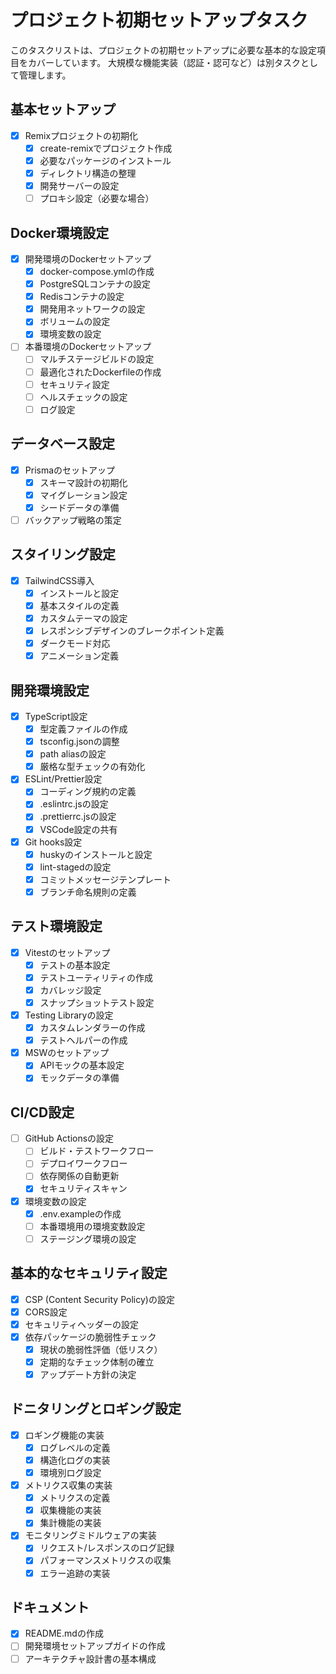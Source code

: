 # プロジェクト初期セットアップタスク

このタスクリストは、プロジェクトの初期セットアップに必要な基本的な設定項目をカバーしています。
大規模な機能実装（認証・認可など）は別タスクとして管理します。

## 基本セットアップ

- [x] Remixプロジェクトの初期化
  - [x] create-remixでプロジェクト作成
  - [x] 必要なパッケージのインストール
  - [x] ディレクトリ構造の整理
  - [x] 開発サーバーの設定
  - [ ] プロキシ設定（必要な場合）

## Docker環境設定

- [x] 開発環境のDockerセットアップ
  - [x] docker-compose.ymlの作成
  - [x] PostgreSQLコンテナの設定
  - [x] Redisコンテナの設定
  - [x] 開発用ネットワークの設定
  - [x] ボリュームの設定
  - [x] 環境変数の設定
- [ ] 本番環境のDockerセットアップ
  - [ ] マルチステージビルドの設定
  - [ ] 最適化されたDockerfileの作成
  - [ ] セキュリティ設定
  - [ ] ヘルスチェックの設定
  - [ ] ログ設定

## データベース設定

- [x] Prismaのセットアップ
  - [x] スキーマ設計の初期化
  - [x] マイグレーション設定
  - [x] シードデータの準備
- [ ] バックアップ戦略の策定

## スタイリング設定

- [x] TailwindCSS導入
  - [x] インストールと設定
  - [x] 基本スタイルの定義
  - [x] カスタムテーマの設定
  - [x] レスポンシブデザインのブレークポイント定義
  - [x] ダークモード対応
  - [x] アニメーション定義

## 開発環境設定

- [x] TypeScript設定
  - [x] 型定義ファイルの作成
  - [x] tsconfig.jsonの調整
  - [x] path aliasの設定
  - [x] 厳格な型チェックの有効化
- [x] ESLint/Prettier設定
  - [x] コーディング規約の定義
  - [x] .eslintrc.jsの設定
  - [x] .prettierrc.jsの設定
  - [x] VSCode設定の共有
- [x] Git hooks設定
  - [x] huskyのインストールと設定
  - [x] lint-stagedの設定
  - [x] コミットメッセージテンプレート
  - [x] ブランチ命名規則の定義

## テスト環境設定

- [x] Vitestのセットアップ
  - [x] テストの基本設定
  - [x] テストユーティリティの作成
  - [x] カバレッジ設定
  - [x] スナップショットテスト設定
- [x] Testing Libraryの設定
  - [x] カスタムレンダラーの作成
  - [x] テストヘルパーの作成
- [x] MSWのセットアップ
  - [x] APIモックの基本設定
  - [x] モックデータの準備

## CI/CD設定

- [ ] GitHub Actionsの設定
  - [ ] ビルド・テストワークフロー
  - [ ] デプロイワークフロー
  - [ ] 依存関係の自動更新
  - [x] セキュリティスキャン
- [x] 環境変数の設定
  - [x] .env.exampleの作成
  - [ ] 本番環境用の環境変数設定
  - [ ] ステージング環境の設定

## 基本的なセキュリティ設定

- [x] CSP (Content Security Policy)の設定
- [x] CORS設定
- [x] セキュリティヘッダーの設定
- [x] 依存パッケージの脆弱性チェック
  - [x] 現状の脆弱性評価（低リスク）
  - [x] 定期的なチェック体制の確立
  - [x] アップデート方針の決定

## ドニタリングとロギング設定

- [x] ロギング機能の実装
  - [x] ログレベルの定義
  - [x] 構造化ログの実装
  - [x] 環境別ログ設定
- [x] メトリクス収集の実装
  - [x] メトリクスの定義
  - [x] 収集機能の実装
  - [x] 集計機能の実装
- [x] モニタリングミドルウェアの実装
  - [x] リクエスト/レスポンスのログ記録
  - [x] パフォーマンスメトリクスの収集
  - [x] エラー追跡の実装

## ドキュメント

- [x] README.mdの作成
- [ ] 開発環境セットアップガイドの作成
- [ ] アーキテクチャ設計書の基本構成
